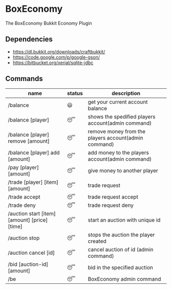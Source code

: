 BoxEconomy
==========

The BoxEconomy Bukkit Economy Plugin

## Dependencies

* https://dl.bukkit.org/downloads/craftbukkit/
* https://code.google.com/p/google-gson/
* https://bitbucket.org/xerial/sqlite-jdbc
 
## Commands

|  name                                        |   status   |     description                                    |
|----------------------------------------------|------------|----------------------------------------------------|
|/balance                                      |😃          |get your current account balance                    |
|/balance [player]                             |😴          |shows the spedified players account(admin command)  |
|/balance [player] remove [amount]             |😴          |remove money from the players account(admin command)|
|/balance [player] add [amount]                |😴          |add money to the players account(admin command)     |
|/pay [player] [amount]                        |😴          |give money to another player                        |
|/trade [player] [item] [amount]               |😴          |trade request                                       |
|/trade accept                                 |😴          |trade request accept                                |
|/trade deny                                   |😴          |trade request deny                                  |
|/auction start [item] [amount] [price] [time] |😴          |start an auction with unique id                     |
|/auction stop                                 |😴          |stops the auction the player created                |
|/auction cancel [id]                          |😴          |cancel auction of id (admin command)                |
|/bid [auction-id] [amount]                    |😴          |bid in the specified auction                        |
|/be                                           |😴          |BoxEconomy admin command                            |
